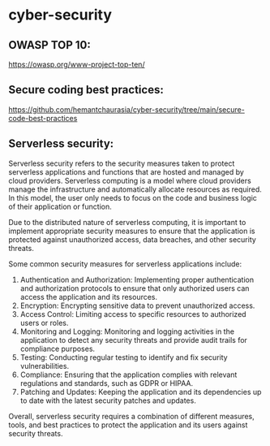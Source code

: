 # cyber-security

## OWASP TOP 10:
https://owasp.org/www-project-top-ten/

## Secure coding best practices:
https://github.com/hemantchaurasia/cyber-security/tree/main/secure-code-best-practices

## Serverless security:

Serverless security refers to the security measures taken to protect serverless applications and functions that are hosted and managed by cloud providers. Serverless computing is a model where cloud providers manage the infrastructure and automatically allocate resources as required. In this model, the user only needs to focus on the code and business logic of their application or function.

Due to the distributed nature of serverless computing, it is important to implement appropriate security measures to ensure that the application is protected against unauthorized access, data breaches, and other security threats.

Some common security measures for serverless applications include:

1. Authentication and Authorization: Implementing proper authentication and authorization protocols to ensure that only authorized users can access the application and its resources.
2. Encryption: Encrypting sensitive data to prevent unauthorized access.
3. Access Control: Limiting access to specific resources to authorized users or roles.
4. Monitoring and Logging: Monitoring and logging activities in the application to detect any security threats and provide audit trails for compliance purposes.
5. Testing: Conducting regular testing to identify and fix security vulnerabilities.
6. Compliance: Ensuring that the application complies with relevant regulations and standards, such as GDPR or HIPAA.
7. Patching and Updates: Keeping the application and its dependencies up to date with the latest security patches and updates.

Overall, serverless security requires a combination of different measures, tools, and best practices to protect the application and its users against security threats.
